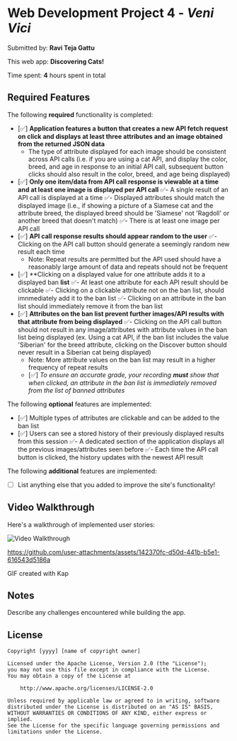 # Web Development Project 4 - *Veni Vici*

Submitted by: **Ravi Teja Gattu**

This web app: **Discovering Cats!**

Time spent: **4** hours spent in total

## Required Features

The following **required** functionality is completed: 

- [✅] **Application features a button that creates a new API fetch request on click and displays at least three attributes and an image obtained from the returned JSON data**
  - The type of attribute displayed for each image should be consistent across API calls (i.e. if you are using a cat API, and display the color, breed, and age in response to an initial API call, subsequent button clicks should also result in the color, breed, and age being displayed)
- [✅] **Only one item/data from API call response is viewable at a time and at least one image is displayed per API call**
  ✅- A single result of an API call is displayed at a time 
  ✅- Displayed attributes should match the displayed image (i.e., if showing a picture of a Siamese cat and the attribute breed, the displayed breed should be 'Siamese' not 'Ragdoll' or another breed that doesn't match)
  ✅- There is at least one image per API call
- [✅] **API call response results should appear random to the user**
  ✅- Clicking on the API call button should generate a seemingly random new result each time
  - Note: Repeat results are permitted but the API used should have a reasonably large amount of data and repeats should not be frequent
- [✅] **Clicking on a displayed value for one attribute adds it to a displayed ban **list**
  ✅- At least one attribute for each API result should be clickable
  ✅- Clicking on a clickable attribute not on the ban list, should imnmediately add it to the ban list 
  ✅- Clicking on an attribute in the ban list should immediately remove it from the ban list 
- [✅] **Attributes on the ban list prevent further images/API results with that attribute from being displayed**
  ✅- Clicking on the API call button should not result in any image/attributes with attribute values in the ban list being displayed (ex. Using a cat API, if the ban list includes the value 'Siberian' for the breed attribute, clicking on the Discover button should never result in a Siberian cat being displayed)
  - Note: More attribute values on the ban list may result in a higher frequency of repeat results
  -  [✅] _To ensure an accurate grade, your recording **must** show that when clicked, an attribute in the ban list is immediately removed from the list of banned attributes_


The following **optional** features are implemented:

- [✅] Multiple types of attributes are clickable and can be added to the ban list
- [✅] Users can see a stored history of their previously displayed  results from this session
  ✅- A dedicated section of the application displays all the previous images/attributes seen before
  ✅- Each time the API call button is clicked, the history updates with the newest API result

The following **additional** features are implemented:

* [ ] List anything else that you added to improve the site's functionality!

## Video Walkthrough

Here's a walkthrough of implemented user stories:


<img src='https://github.com/RaviTejaGattu1/VeniVici/blob/main/Demo.gif' title='Video Walkthrough' width='' alt='Video Walkthrough' />


https://github.com/user-attachments/assets/142370fc-d50d-441b-b5e1-616543d5186a


<!-- Replace this with whatever GIF tool you used! -->
GIF created with Kap 

## Notes

Describe any challenges encountered while building the app.

## License

    Copyright [yyyy] [name of copyright owner]

    Licensed under the Apache License, Version 2.0 (the "License");
    you may not use this file except in compliance with the License.
    You may obtain a copy of the License at

        http://www.apache.org/licenses/LICENSE-2.0

    Unless required by applicable law or agreed to in writing, software
    distributed under the License is distributed on an "AS IS" BASIS,
    WITHOUT WARRANTIES OR CONDITIONS OF ANY KIND, either express or implied.
    See the License for the specific language governing permissions and
    limitations under the License.

